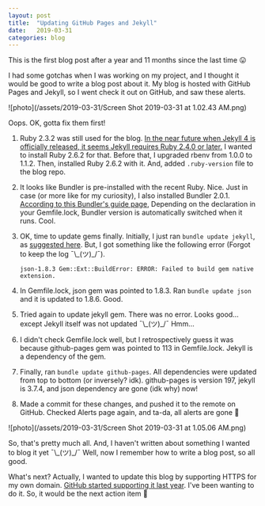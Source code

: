 ```yaml
---
layout: post
title:  "Updating GitHub Pages and Jekyll"
date:   2019-03-31
categories: blog
---
```


This is the first blog post after a year and 11 months since the last time 😛

I had some gotchas when I was working on my project, and I thought it would be good to write a blog post about it. My blog is hosted with GitHub Pages and Jekyll, so I went check it out on GitHub, and saw these alerts.

![photo](/assets/2019-03-31/Screen Shot 2019-03-31 at 1.02.43 AM.png)

Oops. OK, gotta fix them first!

1. Ruby 2.3.2 was still used for the blog. [In the near future when Jekyll 4 is officially released, it seems Jekyll requires Ruby 2.4.0 or later.][1] I wanted to install Ruby 2.6.2 for that. Before that, I upgraded rbenv from 1.0.0 to 1.1.2. Then, installed Ruby 2.6.2 with it. And, added `.ruby-version` file to the blog repo.

2. It looks like Bundler is pre-installed with the recent Ruby. Nice. Just in case (or more like for my curiosity), I also installed Bundler 2.0.1. [According to this Bundler's guide page][2], Depending on the declaration in your Gemfile.lock, Bundler version is automatically switched when it runs. Cool.

3. OK, time to update gems finally. Initially, I just ran `bundle update jekyll`, as [suggested here][3]. But, I got something like the following error (Forgot to keep the log ¯\\\_(ツ)\_/¯).

    ```
    json-1.8.3 Gem::Ext::BuildError: ERROR: Failed to build gem native extension.
    ```

4. In Gemfile.lock, json gem was pointed to 1.8.3. Ran `bundle update json` and it is updated to 1.8.6. Good.

5. Tried again to update jekyll gem. There was no error. Looks good… except Jekyll itself was not updated ¯\\\_(ツ)\_/¯ Hmm…

6. I didn't check Gemfile.lock well, but I retrospectively guess it was because github-pages gem was pointed to 113 in Gemfile.lock. Jekyll is a dependency of the gem.

7. Finally, ran `bundle update github-pages`. All dependencies were updated from top to bottom (or inversely? idk). github-pages is version 197, jekyll is 3.7.4, and json dependency are gone (idk why) now!

8. Made a commit for these changes, and pushed it to the remote on GitHub. Checked Alerts page again, and ta-da, all alerts are gone 🎉

![photo](/assets/2019-03-31/Screen Shot 2019-03-31 at 1.05.06 AM.png)

So, that's pretty much all. And, I haven't written about something I wanted to blog it yet ¯\\\_(ツ)\_/¯ Well, now I remember how to write a blog post, so all good.

What's next? Actually, I wanted to update this blog by supporting HTTPS for my own domain. [GitHub started supporting it last year][4]. I've been wanting to do it. So, it would be the next action item 🔨

[1]: https://jekyllrb.com/docs/upgrading/3-to-4/
[2]: https://bundler.io/guides/bundler_2_upgrade.html
[3]: https://jekyllrb.com/docs/upgrading/
[4]: https://github.blog/2018-05-01-github-pages-custom-domains-https/
